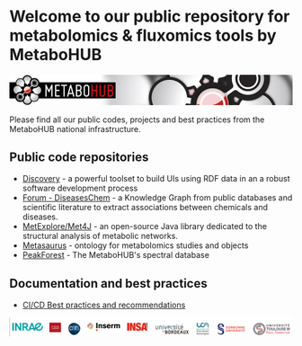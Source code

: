 # Welcome to our public repository for metabolomics & fluxomics tools by MetaboHUB

![logo mth](https://github.com/eMetaboHUB/.github/blob/main/profile/images/logo_mth.jpg "logo mth")

Please find all our public codes, projects and best practices from the MetaboHUB national infrastructure.

## Public code repositories


- [Discovery](https://github.com/eMetaboHUB/Discovery) - a powerful toolset to build UIs using RDF data in an a robust software development process 
- [Forum - DiseasesChem](https://github.com/eMetaboHUB/Forum-DiseasesChem) - a Knowledge Graph from public databases and scientific literature to extract associations between chemicals and diseases.
- [MetExplore/Met4J](https://github.com/MetExplore/met4j/) - an open-source Java library dedicated to the structural analysis of metabolic networks.
- [Metasaurus](https://github.com/eMetaboHUB/metasaurus) - ontology for metabolomics studies and objects
- [PeakForest](https://github.com/peakforest) - The MetaboHUB's spectral database

## Documentation and best practices

- [CI/CD Best practices and recommendations](https://github.com/eMetaboHUB/.github/blob/main/profile/ci_cd_best_practices/README.md)

<!-- TODO add other doc. here -->

![banner mth](https://github.com/eMetaboHUB/.github/blob/main/profile/images/logo_banner.png  "banner mth")
